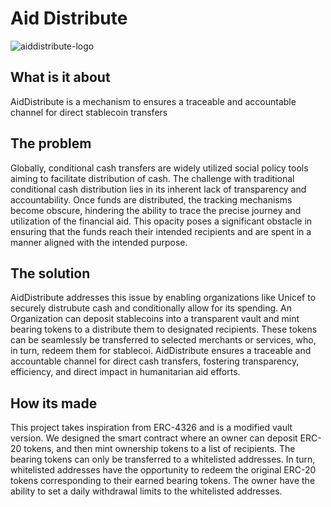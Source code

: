 # Aid Distribute
![aiddistribute-logo](https://github.com/Sednaoui/ethglobal-hack-istanbul-2023/assets/7014833/b3d2f415-89db-4e2c-9199-b75e10e459bc)

## What is it about
AidDistribute is a mechanism to ensures a traceable and accountable channel for direct stablecoin transfers

## The problem
Globally, conditional cash transfers are widely utilized social policy tools aiming to facilitate distribution of cash. The challenge with traditional conditional cash distribution lies in its inherent lack of transparency and accountability. Once funds are distributed, the tracking mechanisms become obscure, hindering the ability to trace the precise journey and utilization of the financial aid. This opacity poses a significant obstacle in ensuring that the funds reach their intended recipients and are spent in a manner aligned with the intended purpose. 

## The solution
AidDistribute addresses this issue by enabling organizations like Unicef to securely distrubute cash and conditionally allow for its spending. An Organization can deposit stablecoins into a transparent vault and mint bearing tokens to a distribute them to designated recipients. These tokens can be seamlessly be transferred to selected merchants or services, who, in turn, redeem them for stablecoi. AidDistribute ensures a traceable and accountable channel for direct cash transfers, fostering transparency, efficiency, and direct impact in humanitarian aid efforts.

## How its made
This project takes inspiration from ERC-4326 and is a modified vault version. We designed the smart contract where an owner can deposit ERC-20 tokens, and then mint ownership tokens to a list of recipients. The bearing tokens can only be transferred to a whitelisted addresses. In turn, whitelisted addresses have the opportunity to redeem the original ERC-20 tokens corresponding to their earned bearing tokens. The owner have the ability to set a daily withdrawal limits to the whitelisted addresses. 
